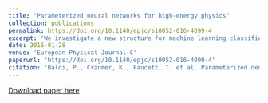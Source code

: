 ```yaml
---
title: "Parameterized neural networks for high-energy physics"
collection: publications
permalink: https://doi.org/10.1140/epjc/s10052-016-4099-4
excerpt: 'We investigate a new structure for machine learning classifiers built with neural networks and applied to problems in high-energy physics by expanding the inputs to include not only measured features but also physics parameters.'
date: 2016-01-28
venue: 'European Physical Journal C'
paperurl: 'https://doi.org/10.1140/epjc/s10052-016-4099-4'
citation: 'Baldi, P., Cranmer, K., Faucett, T. et al. Parameterized neural networks for high-energy physics. Eur. Phys. J. C 76, 235 (2016)'
---
```

<!-- This paper is about the number 1. The number 2 is left for future work. -->

[Download paper here](files/parameterized.pdf)

<!-- Recommended citation: Your Name, You. (2009). "Paper Title Number 1." <i>Journal 1</i>. 1(1). -->